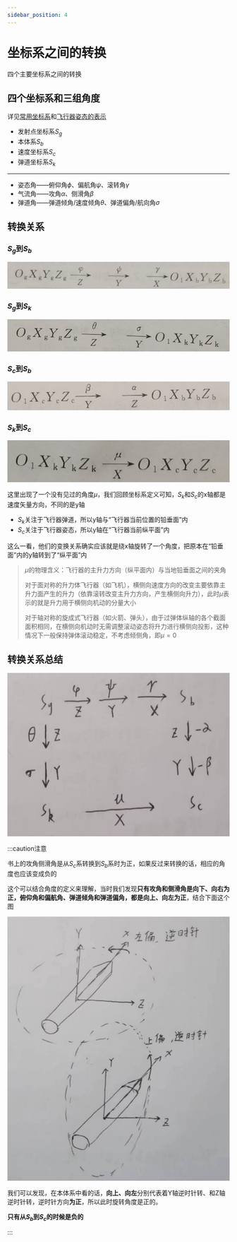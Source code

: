 ```yaml
---
sidebar_position: 4
---
```


# 坐标系之间的转换

四个主要坐标系之间的转换

## 四个坐标系和三组角度

详见[常用坐标系](./常用坐标系)和[飞行器姿态的表示](./飞行器姿态的表示)

- 发射点坐标系$S_g$
- 本体系$S_b$
- 速度坐标系$S_c$
- 弹道坐标系$S_k$

---

- 姿态角——俯仰角$\phi$、偏航角$\psi$、滚转角$\gamma$
- 气流角——攻角$\alpha$、侧滑角$\beta$
- 弹道角——弹道倾角/速度倾角$\theta$、弹道偏角/航向角$\sigma$

## 转换关系

### $S_g$到$S_b$

![image-20230610133500008](./assets/image-20230610133500008.png)

### $S_g$到$S_k$

![image-20230610133438175](./assets/image-20230610133438175.png)

### $S_c$到$S_b$

![image-20230610133557858](./assets/image-20230610133557858.png)

### $S_k$到$S_c$

![image-20230610133521388](./assets/image-20230610133521388.png)

这里出现了一个没有见过的角度$\mu$，我们回顾坐标系定义可知，$S_k$和$S_c$的x轴都是速度矢量方向，不同的是y轴

- $S_k$关注于飞行器弹道，所以y轴与“飞行器当前位置的铅垂面”内
- $S_c$关注于飞行器姿态，所以y轴在“飞行器当前纵平面”内

这么一看，他们的变换关系确实应该就是绕x轴旋转了一个角度，把原本在“铅垂面”内的y轴转到了“纵平面”内

> $\mu$的物理含义：飞行器的主升力方向（纵平面内）与当地铅垂面之间的夹角
>
> 对于面对称的升力体飞行器（如飞机），横侧向速度方向的改变主要依靠主升力面产生的升力（依靠滚转改变主升力方向，产生横侧向升力），此时$\mu$表示的就是升力用于横侧向机动的分量大小
>
> 对于轴对称的旋成式飞行器（如火箭、弹头），由于过弹体纵轴的各个截面面积相同，在横侧向机动时无需调整滚动姿态将升力进行横侧向投影，这种情况下一般保持弹体滚动稳定，不考虑倾侧角，即$\mu=0$

## 转换关系总结

![image-20230610141349263](./assets/image-20230610141349263.png)

:::caution注意

书上的攻角侧滑角是从$S_c$系转换到$S_b$系时为正，如果反过来转换的话，相应的角度也应该变成负的

这个可以结合角度的定义来理解，当时我们发现**只有攻角和侧滑角是向下、向右为正，俯仰角和偏航角、弹道倾角和弹道偏角，都是向上、向左为正**，结合下面这个图

![image-20230610142216294](./assets/image-20230610142216294.png)

我们可以发现，在本体系中看的话，**向上、向左**分别代表着Y轴逆时针转、和Z轴逆时针转，逆时针方向**为正**，所以此时旋转角度是正的。

**只有从$S_b$到$S_c$的时候是负的**

:::
